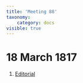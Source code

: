```yaml
---
title: 'Meeting 88'
taxonomy:
    category: docs
visible: true
---
```


# 18 March 1817

1. [Editorial](editorial)  
